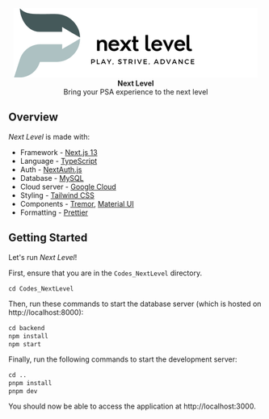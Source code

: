<div align="center">
  <img src="NextLevel-Logo.png" alt="Next Level">
</div>

<div align="center"><strong>Next Level</strong></div>
<div align="center">Bring your PSA experience to the next level</div>

## Overview

_Next Level_ is made with:

- Framework - [Next.js 13](https://nextjs.org/13)
- Language - [TypeScript](https://www.typescriptlang.org)
- Auth - [NextAuth.js](https://next-auth.js.org)
- Database - [MySQL](https://www.mysql.com/)
- Cloud server - [Google Cloud](https://cloud.google.com/?hl=en)
- Styling - [Tailwind CSS](https://tailwindcss.com)
- Components - [Tremor](https://www.tremor.so), [Material UI](https://mui.com/)
- Formatting - [Prettier](https://prettier.io)

## Getting Started

Let's run _Next Level_!

First, ensure that you are in the `Codes_NextLevel` directory. 
```
cd Codes_NextLevel
```

Then, run these commands to start the database server (which is hosted on http://localhost:8000): 
```
cd backend 
npm install 
npm start
```

Finally, run the following commands to start the development server:

```
cd .. 
pnpm install
pnpm dev
```

You should now be able to access the application at http://localhost:3000.
